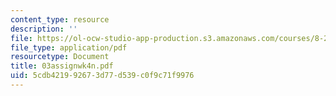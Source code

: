 ```yaml
---
content_type: resource
description: ''
file: https://ol-ocw-studio-app-production.s3.amazonaws.com/courses/8-224-exploring-black-holes-general-relativity-astrophysics-spring-2003/5cdb421992673d77d539c0f9c71f9976_03assignwk4n.pdf
file_type: application/pdf
resourcetype: Document
title: 03assignwk4n.pdf
uid: 5cdb4219-9267-3d77-d539-c0f9c71f9976
---
```

